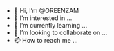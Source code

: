 - 👋 Hi, I’m @OREENZAM
- 👀 I’m interested in ...
- 🌱 I’m currently learning ...
- 💞️ I’m looking to collaborate on ...
- 📫 How to reach me ...

<!---
OREENZAM/OREENZAM is a ✨ special ✨ repository because its `README.md` (this file) appears on your GitHub profile.
You can click the Preview link to take a look at your changes.
--->
